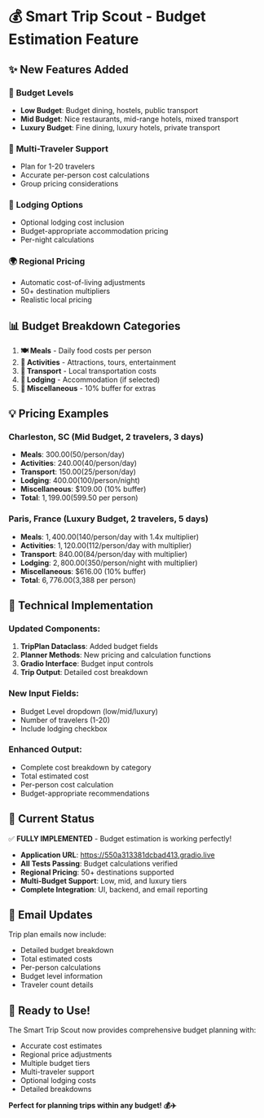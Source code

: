 # 💰 Smart Trip Scout - Budget Estimation Feature

## ✨ New Features Added

### 🎯 **Budget Levels**
- **Low Budget**: Budget dining, hostels, public transport
- **Mid Budget**: Nice restaurants, mid-range hotels, mixed transport  
- **Luxury Budget**: Fine dining, luxury hotels, private transport

### 👥 **Multi-Traveler Support**
- Plan for 1-20 travelers
- Accurate per-person cost calculations
- Group pricing considerations

### 🏨 **Lodging Options**
- Optional lodging cost inclusion
- Budget-appropriate accommodation pricing
- Per-night calculations

### 🌍 **Regional Pricing**
- Automatic cost-of-living adjustments
- 50+ destination multipliers
- Realistic local pricing

## 📊 **Budget Breakdown Categories**

1. **🍽️ Meals** - Daily food costs per person
2. **🎯 Activities** - Attractions, tours, entertainment
3. **🚗 Transport** - Local transportation costs
4. **🏨 Lodging** - Accommodation (if selected)
5. **💼 Miscellaneous** - 10% buffer for extras

## 💡 **Pricing Examples**

### Charleston, SC (Mid Budget, 2 travelers, 3 days)
- **Meals**: $300.00 ($50/person/day)
- **Activities**: $240.00 ($40/person/day)  
- **Transport**: $150.00 ($25/person/day)
- **Lodging**: $400.00 ($100/person/night)
- **Miscellaneous**: $109.00 (10% buffer)
- **Total**: $1,199.00 ($599.50 per person)

### Paris, France (Luxury Budget, 2 travelers, 5 days)
- **Meals**: $1,400.00 ($140/person/day with 1.4x multiplier)
- **Activities**: $1,120.00 ($112/person/day with multiplier)
- **Transport**: $840.00 ($84/person/day with multiplier)
- **Lodging**: $2,800.00 ($350/person/night with multiplier)
- **Miscellaneous**: $616.00 (10% buffer)
- **Total**: $6,776.00 ($3,388 per person)

## 🔧 **Technical Implementation**

### Updated Components:
1. **TripPlan Dataclass**: Added budget fields
2. **Planner Methods**: New pricing and calculation functions
3. **Gradio Interface**: Budget input controls
4. **Trip Output**: Detailed cost breakdown

### New Input Fields:
- Budget Level dropdown (low/mid/luxury)
- Number of travelers (1-20)
- Include lodging checkbox

### Enhanced Output:
- Complete cost breakdown by category
- Total estimated cost
- Per-person cost calculation
- Budget-appropriate recommendations

## 🚀 **Current Status**

✅ **FULLY IMPLEMENTED** - Budget estimation is working perfectly!

- **Application URL**: https://550a313381dcbad413.gradio.live
- **All Tests Passing**: Budget calculations verified
- **Regional Pricing**: 50+ destinations supported
- **Multi-Budget Support**: Low, mid, and luxury tiers
- **Complete Integration**: UI, backend, and email reporting

## 📧 **Email Updates**

Trip plan emails now include:
- Detailed budget breakdown
- Total estimated costs  
- Per-person calculations
- Budget level information
- Traveler count details

## 🎉 **Ready to Use!**

The Smart Trip Scout now provides comprehensive budget planning with:
- Accurate cost estimates
- Regional price adjustments
- Multiple budget tiers
- Multi-traveler support
- Optional lodging costs
- Detailed breakdowns

**Perfect for planning trips within any budget! 💰✈️**

